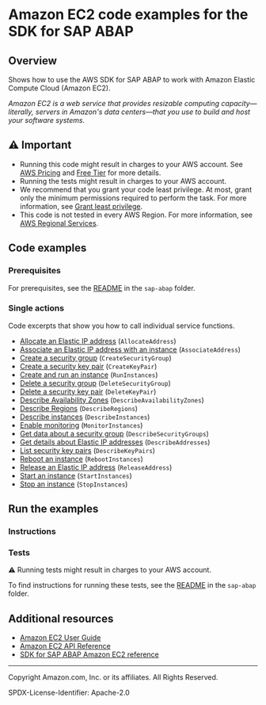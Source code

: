 <!--Generated by WRITEME on 2023-09-12 00:35:00.819994 (UTC)-->
# Amazon EC2 code examples for the SDK for SAP ABAP

## Overview

Shows how to use the AWS SDK for SAP ABAP to work with Amazon Elastic Compute Cloud (Amazon EC2).

<!--custom.overview.start-->
<!--custom.overview.end-->

*Amazon EC2 is a web service that provides resizable computing capacity—literally, servers in Amazon's data centers—that you use to build and host your software systems.*

## ⚠ Important

* Running this code might result in charges to your AWS account. See [AWS Pricing](https://aws.amazon.com/pricing/?aws-products-pricing.sort-by=item.additionalFields.productNameLowercase&aws-products-pricing.sort-order=asc&awsf.Free%20Tier%20Type=*all&awsf.tech-category=*all) and [Free Tier](https://aws.amazon.com/free/?all-free-tier.sort-by=item.additionalFields.SortRank&all-free-tier.sort-order=asc&awsf.Free%20Tier%20Types=*all&awsf.Free%20Tier%20Categories=*all) for more details.
* Running the tests might result in charges to your AWS account.
* We recommend that you grant your code least privilege. At most, grant only the minimum permissions required to perform the task. For more information, see [Grant least privilege](https://docs.aws.amazon.com/IAM/latest/UserGuide/best-practices.html#grant-least-privilege).
* This code is not tested in every AWS Region. For more information, see [AWS Regional Services](https://aws.amazon.com/about-aws/global-infrastructure/regional-product-services).

<!--custom.important.start-->
<!--custom.important.end-->

## Code examples

### Prerequisites

For prerequisites, see the [README](../../README.md#Prerequisites) in the `sap-abap` folder.


<!--custom.prerequisites.start-->
<!--custom.prerequisites.end-->

### Single actions

Code excerpts that show you how to call individual service functions.

* [Allocate an Elastic IP address](zcl_aws1_ec2_actions.clas.abap#L101) (`AllocateAddress`)
* [Associate an Elastic IP address with an instance](zcl_aws1_ec2_actions.clas.abap#L119) (`AssociateAddress`)
* [Create a security group](zcl_aws1_ec2_actions.clas.abap#L196) (`CreateSecurityGroup`)
* [Create a security key pair](zcl_aws1_ec2_actions.clas.abap#L178) (`CreateKeyPair`)
* [Create and run an instance](zcl_aws1_ec2_actions.clas.abap#L140) (`RunInstances`)
* [Delete a security group](zcl_aws1_ec2_actions.clas.abap#L236) (`DeleteSecurityGroup`)
* [Delete a security key pair](zcl_aws1_ec2_actions.clas.abap#L218) (`DeleteKeyPair`)
* [Describe Availability Zones](zcl_aws1_ec2_actions.clas.abap#L273) (`DescribeAvailabilityZones`)
* [Describe Regions](zcl_aws1_ec2_actions.clas.abap#L345) (`DescribeRegions`)
* [Describe instances](zcl_aws1_ec2_actions.clas.abap#L294) (`DescribeInstances`)
* [Enable monitoring](zcl_aws1_ec2_actions.clas.abap#L386) (`MonitorInstances`)
* [Get data about a security group](zcl_aws1_ec2_actions.clas.abap#L365) (`DescribeSecurityGroups`)
* [Get details about Elastic IP addresses](zcl_aws1_ec2_actions.clas.abap#L254) (`DescribeAddresses`)
* [List security key pairs](zcl_aws1_ec2_actions.clas.abap#L326) (`DescribeKeyPairs`)
* [Reboot an instance](zcl_aws1_ec2_actions.clas.abap#L426) (`RebootInstances`)
* [Release an Elastic IP address](zcl_aws1_ec2_actions.clas.abap#L465) (`ReleaseAddress`)
* [Start an instance](zcl_aws1_ec2_actions.clas.abap#L483) (`StartInstances`)
* [Stop an instance](zcl_aws1_ec2_actions.clas.abap#L523) (`StopInstances`)

## Run the examples

### Instructions


<!--custom.instructions.start-->
<!--custom.instructions.end-->



### Tests

⚠ Running tests might result in charges to your AWS account.


To find instructions for running these tests, see the [README](../../README.md#Tests)
in the `sap-abap` folder.



<!--custom.tests.start-->
<!--custom.tests.end-->

## Additional resources

* [Amazon EC2 User Guide](https://docs.aws.amazon.com/AWSEC2/latest/UserGuide/concepts.html)
* [Amazon EC2 API Reference](https://docs.aws.amazon.com/AWSEC2/latest/APIReference/Welcome.html)
* [SDK for SAP ABAP Amazon EC2 reference](https://docs.aws.amazon.com/sdk-for-sap-abap/v1/api/latest/ec2/index.html)

<!--custom.resources.start-->
<!--custom.resources.end-->

---

Copyright Amazon.com, Inc. or its affiliates. All Rights Reserved.

SPDX-License-Identifier: Apache-2.0